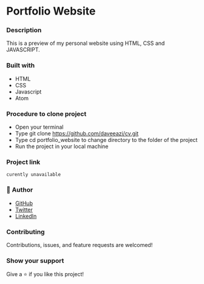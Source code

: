 # Portfolio Website

### Description
This is a preview of my personal website using HTML, CSS and JAVASCRIPT.

### Built with
* HTML
* CSS
* Javascript
* Atom 

### Procedure to clone project
* Open your terminal
* Type git clone https://github.com/daveeazi/cv.git
* Type cd portfolio_website to change directory to the folder of the project
* Run the project in your local machine

### Project link
`curently unavailable`

### 👤 **Author**

* [GitHub](https://github.com/daveeazi)
* [Twitter](https://twitter.com/iamdaveeazi)
* [LinkedIn](https://www.linkedin.com/in/david-atat/)

### Contributing

Contributions, issues, and feature requests are welcomed!

### Show your support

Give a ⭐️ if you like this project!
